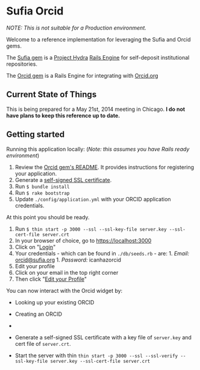 # Sufia Orcid

*NOTE: This is not suitable for a Production environment.*

Welcome to a reference implementation for leveraging the Sufia and Orcid gems.

The [Sufia gem](https://github.com/projecthydra/sufia) is a [Project Hydra](https://projecthydra.org) [Rails Engine](http://edgeguides.rubyonrails.org/engines.html) for self-deposit institutional repositories.

The [Orcid gem](https://github.com/projecthydra-labs/orcid) is a Rails Engine for integrating with [Orcid.org](https://orcid.org)

## Current State of Things

This is being prepared for a May 21st, 2014 meeting in Chicago.
**I do not have plans to keep this reference up to date.**

## Getting started

Running this application locally: (*Note: this assumes you have Rails ready environment*)

1. Review the [Orcid gem's README](https://github.com/projecthydra-labs/orcid/blob/master/README.md).
It provides instructions for registering your application.
1. Generate a [self-signed SSL certificate](http://www.akadia.com/services/ssh_test_certificate.html).
1. Run `$ bundle install`
1. Run `$ rake bootstrap`
1. Update `./config/application.yml` with your ORCID application credentials.

At this point you should be ready.

1. Run `$ thin start -p 3000 --ssl --ssl-key-file server.key --ssl-cert-file server.crt`
1. In your browser of choice, go to [https://localhost:3000](https://localhost:3000)
1. Click on "[Login](https://localhost:3000/users/sign_in)"
  1. Your credentials - which can be found in `./db/seeds.rb` - are:
    1. *Email:* orcid@sufia.org
    1. *Password:* icanhazorcid
1. Edit your profile
  1. Click on your email in the top right corner
  1. Then click "[Edit your Profile](https://localhost:3000/users/orcid@sufia-dot-org/edit)"

You can now interact with the Orcid widget by:

* Looking up your existing ORCID
* Creating an ORCID


*
* Generate a self-signed SSL certificate with a key file of `server.key` and cert file of `server.crt`.
* Start the server with thin `thin start -p 3000 --ssl --ssl-verify --ssl-key-file server.key --ssl-cert-file server.crt`
